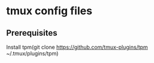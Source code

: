 # tmux config files
## Prerequisites
Install tpm(git clone https://github.com/tmux-plugins/tpm ~/.tmux/plugins/tpm)

